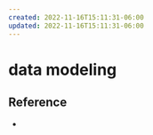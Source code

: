 ```yaml
---
created: 2022-11-16T15:11:31-06:00
updated: 2022-11-16T15:11:31-06:00
---
```

# data modeling

## Reference
- 